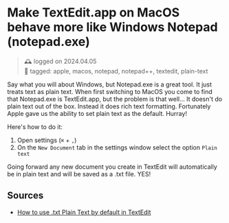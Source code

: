 # Make TextEdit.app on MacOS behave more like Windows Notepad (notepad.exe)
> 🕰️ logged on 2024.04.05 <br>
> 🔖 tagged: apple, macos, notepad, notepad++, textedit, plain-text

Say what you will about Windows, but Notepad.exe is a great tool. It just treats text as plain text. When first switching to MacOS you come to find that Notepad.exe is TextEdit.app, but the problem is that well... It doesn't do plain text out of the box. Instead it does rich text formatting. Fortunately Apple gave us the ability to set plain text as the default. Hurray!

Here's how to do it:

1. Open settings (`⌘` + `,`)
2. On the `New Document` tab in the settings window select the option `Plain text`

Going forward any new document you create in TextEdit will automatically be in plain text and will be saved as a .txt file. YES!

## Sources
+ [How to use .txt Plain Text by default in TextEdit](https://www.idownloadblog.com/2016/12/26/how-to-use-plain-text-by-default-in-textedit/)

